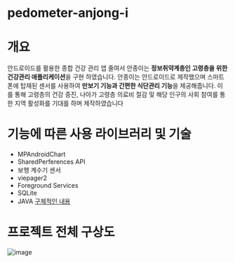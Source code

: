 ﻿# pedometer-anjong-i

# 개요
안드로이드를 활용한 종합 건강 관리 앱 줄여서 안종이는 **정보취약계층인 고령층을 위한 건강관리 애플리케이션**을 구현 하였습니다.
안종이는 안드로이드로 제작했으며 스마트폰에 탑재된 센서를 사용하여 **만보기 기능과 간편한 식단관리 기능**을 제공해줍니다.
이를 통해 고령층의 건강 증진, 나아가 고령층 의료비 절감 및 해당 인구의 사회 참여를 통한 지역 활성화를 기대를 하며 제작하였습니다


# 기능에 따른 사용 라이브러리 및 기술 
+ MPAndroidChart 
+ SharedPerferences API
+ 보행 계수기 센서
+ viepager2
+ Foreground Services
+ SQLite
+ JAVA
[구체적인 내용]()









# 프로젝트 전체 구상도
![image](https://user-images.githubusercontent.com/96811668/227518596-b29db021-e036-4339-9bed-184143d89c1b.png)


